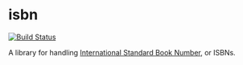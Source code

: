 isbn
====

[![Build Status](https://github.com/philippeitis/isbn-rs/workflows/rust/badge.svg)](https://github.com/philippeitis/isbn-rs/)

A library for handling [International Standard Book Number], or ISBNs.

[International Standard Book Number]: https://www.isbn-international.org/
